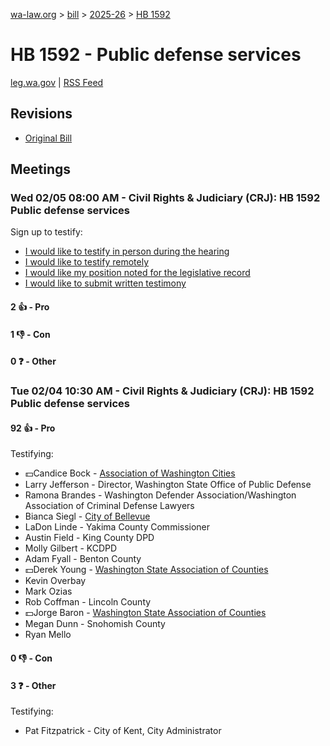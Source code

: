 [wa-law.org](/) > [bill](/bill/) > [2025-26](/bill/2025-26/) > [HB 1592](/bill/2025-26/hb/1592/)

# HB 1592 - Public defense services
[leg.wa.gov](https://app.leg.wa.gov/billsummary?BillNumber=1592&Year=2025&Initiative=false) | [RSS Feed](./rss.xml)

## Revisions
* [Original Bill](1/)

## Meetings
### Wed 02/05 08:00 AM - Civil Rights & Judiciary (CRJ): HB 1592 Public defense services
Sign up to testify:
* [I would like to testify in person during the hearing](https://app.leg.wa.gov/csi/Testifier/Add?chamber=House&mId=32689&aId=162745&caId=25367&tId=1)
* [I would like to testify remotely](https://app.leg.wa.gov/csi/Testifier/Add?chamber=House&mId=32689&aId=162745&caId=25367&tId=2)
* [I would like my position noted for the legislative record](https://app.leg.wa.gov/csi/Testifier/Add?chamber=House&mId=32689&aId=162745&caId=25367&tId=3)
* [I would like to submit written testimony](https://app.leg.wa.gov/csi/Testifier/Add?chamber=House&mId=32689&aId=162745&caId=25367&tId=4)

#### 2 👍 - Pro

#### 1 👎 - Con

#### 0 ❓ - Other

### Tue 02/04 10:30 AM - Civil Rights & Judiciary (CRJ): HB 1592 Public defense services
#### 92 👍 - Pro
Testifying:
* 💵Candice Bock - [Association of Washington Cities](/org/association_of_washington_cities/)
* Larry Jefferson - Director, Washington State Office of Public Defense
* Ramona Brandes - Washington Defender Association/Washington Association of Criminal Defense Lawyers
* Bianca Siegl - [City of Bellevue](/org/city_of_bellevue/)
* LaDon Linde - Yakima County Commissioner
* Austin Field - King County DPD
* Molly Gilbert - KCDPD
* Adam Fyall - Benton County
* 💵Derek Young - [Washington State Association of Counties](/org/washington_state_association_of_counties/)
* Kevin Overbay
* Mark Ozias
* Rob Coffman - Lincoln County
* 💵Jorge Baron - [Washington State Association of Counties](/org/washington_state_association_of_counties/)
* Megan Dunn - Snohomish County
* Ryan Mello

#### 0 👎 - Con

#### 3 ❓ - Other
Testifying:
* Pat Fitzpatrick - City of Kent, City Administrator
